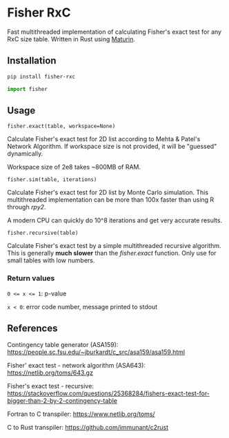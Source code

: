 # Fisher RxC

Fast multithreaded implementation of calculating Fisher's exact test for any RxC size table. Written in Rust using [Maturin](https://github.com/PyO3/maturin).

## Installation

```bash
pip install fisher-rxc
```

```python
import fisher
```

## Usage

`fisher.exact(table, workspace=None)`

Calculate Fisher's exact test for 2D list according to Mehta & Patel's Network Algorithm. If workspace size is not provided, it will be "guessed" dynamically.

Workspace size of 2e8 takes ~800MB of RAM.

`fisher.sim(table, iterations)`

Calculate Fisher's exact test for 2D list by Monte Carlo simulation. This multithreaded implementation can be more than 100x faster than using R through _rpy2_.

A modern CPU can quickly do 10^8 iterations and get very accurate results.

`fisher.recursive(table)`

Calculate Fisher's exact test by a simple multithreaded recursive algorithm. This is generally **much slower** than the _fisher.exact_ function. Only use for small tables with low numbers.

### Return values

`0 <= x <= 1`: p-value

`x < 0`: error code number, message printed to stdout

## References

Contingency table generator (ASA159): https://people.sc.fsu.edu/~jburkardt/c_src/asa159/asa159.html

Fisher' exact test - network algorithm (ASA643): https://netlib.org/toms/643.gz

Fisher's exact test - recursive: https://stackoverflow.com/questions/25368284/fishers-exact-test-for-bigger-than-2-by-2-contingency-table

Fortran to C transpiler: https://www.netlib.org/toms/

C to Rust transpiler: https://github.com/immunant/c2rust
